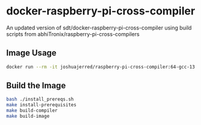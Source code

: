 # docker-raspberry-pi-cross-compiler
An updated version of sdt/docker-raspberry-pi-cross-compiler using build scripts from abhiTronix/raspberry-pi-cross-compilers

## Image Usage

```bash
docker run --rm -it joshuajerred/raspberry-pi-cross-compiler:64-gcc-13.3.0-bookworm /bin/bash
```

## Build the Image

```bash
bash ./install_prereqs.sh
make install-prerequisites
make build-compiler
make build-image
```

